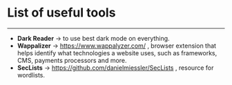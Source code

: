 # List of useful tools
---
- **Dark Reader** -> to use best dark mode on everything.
- **Wappalizer** -> https://www.wappalyzer.com/ , browser extension that helps identify what technologies a website uses, such as frameworks, CMS, payments processors and more.
- **SecLists** -> https://github.com/danielmiessler/SecLists , resource for wordlists.